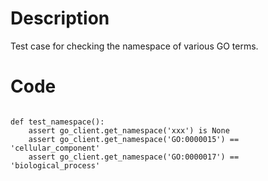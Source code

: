 # Description
Test case for checking the namespace of various GO terms.

# Code
```

def test_namespace():
    assert go_client.get_namespace('xxx') is None
    assert go_client.get_namespace('GO:0000015') == 'cellular_component'
    assert go_client.get_namespace('GO:0000017') == 'biological_process'

```
